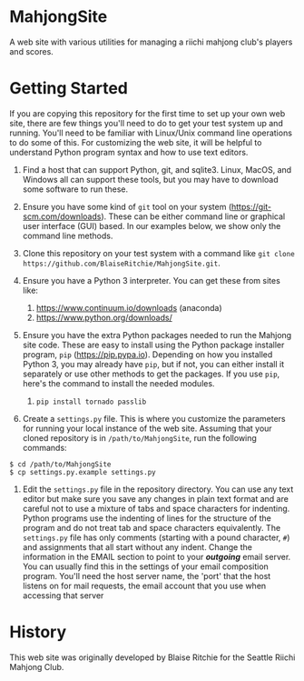 MahjongSite
==========

A web site with various utilities for managing a riichi mahjong club's players
and scores.

Getting Started
===============

If you are copying this repository for the first time to set up your own
web site, there are few things you'll need to do to get your test system
up and running.  You'll need to be familiar with Linux/Unix command line
operations to do some of this.  For customizing the web site, it will be
helpful to understand Python program syntax and how to use text editors.

1. Find a host that can support Python, git, and sqlite3.  Linux, MacOS, and
Windows all can support these tools, but you may have to download some
software to run these.

1. Ensure you have some kind of `git` tool on your system
(https://git-scm.com/downloads).  These can be either command line or
graphical user interface (GUI) based.  In our examples below, we show
only the command line methods.

1. Clone this repository on your test system with a command like `git
clone https://github.com/BlaiseRitchie/MahjongSite.git`.  

1. Ensure you have a Python 3 interpreter.  You can get these from sites like:
    1. https://www.continuum.io/downloads (anaconda)
    1. https://www.python.org/downloads/

1. Ensure you have the extra Python packages needed to run the Mahjong site
code.  These are easy to install using the Python package installer
program, `pip` (https://pip.pypa.io).  Depending on how you installed
Python 3, you may already have `pip`, but if not, you can either install it
separately or use other methods to get the packages.  If you use
`pip`, here's the command to install the needed modules.
    1. `pip install tornado passlib`

1. Create a `settings.py` file.  This is where you customize the
parameters for running your local instance of the web site.  Assuming
that your cloned repository is in `/path/to/MahjongSite`, run the
following commands:
```
$ cd /path/to/MahjongSite
$ cp settings.py.example settings.py
```

1. Edit the `settings.py` file in the repository directory.  You can
use any text editor but make sure you save any changes in plain text
format and are careful not to use a mixture of tabs and space
characters for indenting.  Python programs use the indenting of lines
for the structure of the program and do not treat tab and space
characters equivalently.  The `settings.py` file has only comments
(starting with a pound character, `#`) and assignments that all start
without any indent. Change the information in the EMAIL section to
point to your **_outgoing_** email server.  You can usually find this in
the settings of your email composition program.  You'll need the host
server name, the 'port' that the host listens on for mail requests,
the email account that you use when accessing that server


History
==========

This web site was originally developed by Blaise Ritchie for the Seattle Riichi
Mahjong Club.
